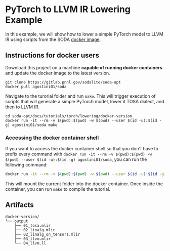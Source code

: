 # PyTorch to LLVM IR Lowering Example

In this example, we will show how to lower a simple PyTorch model to LLVM IR
using scripts from the SODA [docker image](https://hub.docker.com/r/agostini01/soda).

## Instructions for docker users

Download this project on a machine **capable of running docker containers** and
update the docker image to the latest version.


```
git clone https://gitlab.pnnl.gov/sodalite/soda-opt
docker pull agostini01/soda
```

Navigate to the turorial folder and run `make`. This will trigger execution of
scripts that will generate a simple PyTorch model, lower it TOSA dialect, and
then to LLVM IR.

```
cd soda-opt/docs/tutorials/torch/lowering/docker-version
docker run -it --rm -v $(pwd):$(pwd) -w $(pwd) --user $(id -u):$(id -g) agostini01/soda make
```

### Accessing the docker container shell

If you want to access the docker container shell so that you don't have to
prefix every command with 
`docker run -it --rm -v $(pwd):$(pwd) -w $(pwd) --user $(id -u):$(id -g) agostini01/soda`, 
you can run the following command:

```bash 
docker run -it --rm -v $(pwd):$(pwd) -w $(pwd) --user $(id -u):$(id -g) agostini01/soda /bin/bash 
```

This will mount the current folder into the docker container. Once inside the
container, you can run `make` to compile the tutorial.


## Artifacts

```
docker-version/
└── output
    ├── 01_tosa.mlir
    ├── 02_linalg.mlir
    ├── 02_linalg_on_tensors.mlir
    ├── 03_llvm.mlir
    └── 04_llvm.ll
```